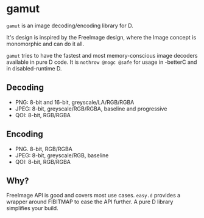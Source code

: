 # gamut

`gamut` is an image decoding/encoding library for D.

It's design is inspired by the FreeImage design, where the Image concept is monomorphic and can do it all.

`gamut` tries to have the fastest and most memory-conscious image decoders available in pure D code.
It is `nothrow @nogc @safe` for usage in -betterC and in disabled-runtime D.


## Decoding

- PNG: 8-bit and 16-bit, greyscale/LA/RGB/RGBA
- JPEG: 8-bit, greyscale/RGB/RGBA, baseline and progressive
- QOI: 8-bit, RGB/RGBA


## Encoding

- PNG. 8-bit, RGB/RGBA
- JPEG: 8-bit, greyscale/RGB, baseline
- QOI: 8-bit, RGB/RGBA


## Why?

FreeImage API is good and covers most use cases.
`easy.d` provides a wrapper around FIBITMAP to ease the API further.
A pure D library simplifies your build.
